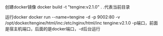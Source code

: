 创建docker镜像
docker build -t "tengine:v2.1.0" .
.代表当前目录

 
运行docker
docker run --name=tengine -d -p 9002:80 -v /opt/docker/tengine/html/inc:/etc/nginx/html/inc  tengine:v2.1.0 
-p端口，前面是宿主机端口，后面的是docker端口，-d后台运行
